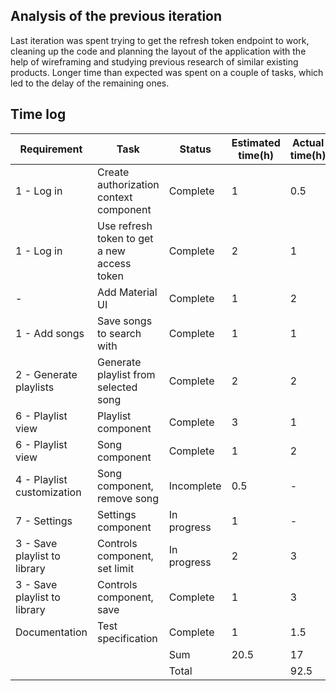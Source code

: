 ## Analysis of the previous iteration

Last iteration was spent trying to get the refresh token endpoint to work, cleaning up the code and planning the layout of the application with the help of wireframing and studying previous research of similar existing products. Longer time than expected was spent on a couple of tasks, which led to the delay of the remaining ones.

## Time log

| Requirement                  | Task                                        | Status      | Estimated time(h) | Actual time(h) |
| ---------------------------- | ------------------------------------------- | ----------- | ----------------- | -------------- |
| 1 - Log in                   | Create authorization context component      | Complete    | 1                 | 0.5            |
| 1 - Log in                   | Use refresh token to get a new access token | Complete    | 2                 | 1              |
| -                            | Add Material UI                             | Complete    | 1                 | 2              |
| 1 - Add songs                | Save songs to search with                   | Complete    | 1                 | 1              |
| 2 - Generate playlists       | Generate playlist from selected song        | Complete    | 2                 | 2              |
| 6 - Playlist view            | Playlist component                          | Complete    | 3                 | 1              |
| 6 - Playlist view            | Song component                              | Complete    | 1                 | 2              |
| 4 - Playlist customization   | Song component, remove song                 | Incomplete  | 0.5               | -              |
| 7 - Settings                 | Settings component                          | In progress | 1                 | -              |
| 3 - Save playlist to library | Controls component, set limit               | In progress | 2                 | 3              |
| 3 - Save playlist to library | Controls component, save                    | Complete    | 1                 | 3              |
| Documentation                | Test specification                          | Complete    | 1                 | 1.5            |
|                              |                                             | Sum         | 20.5              | 17             |
|                              |                                             | Total       |                   | 92.5           |

